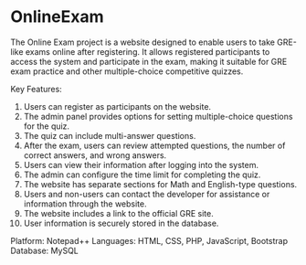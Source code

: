 # OnlineExam

The Online Exam project is a website designed to enable users to take GRE-like exams online after registering. It allows registered participants to access the system and participate in the exam, making it suitable for GRE exam practice and other multiple-choice competitive quizzes.

Key Features:

 1. Users can register as participants on the website.
 2. The admin panel provides options for setting multiple-choice questions for the quiz.
 3. The quiz can include multi-answer questions.
 4. After the exam, users can review attempted questions, the number of correct answers, and wrong answers.
 5. Users can view their information after logging into the system.
 6. The admin can configure the time limit for completing the quiz.
 7. The website has separate sections for Math and English-type questions.
 8. Users and non-users can contact the developer for assistance or information through the website.
 9. The website includes a link to the official GRE site.
 10. User information is securely stored in the database.
     
Platform: Notepad++
Languages: HTML, CSS, PHP, JavaScript, Bootstrap
Database: MySQL
